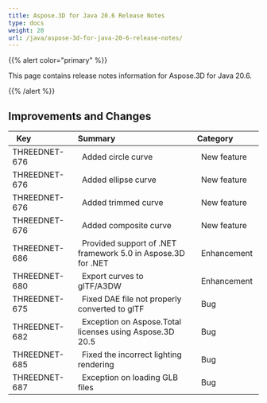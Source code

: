 ```yaml
---
title: Aspose.3D for Java 20.6 Release Notes
type: docs
weight: 20
url: /java/aspose-3d-for-java-20-6-release-notes/
---
```


{{% alert color="primary" %}} 

This page contains release notes information for Aspose.3D for Java 20.6.

{{% /alert %}} 
## **Improvements and Changes**

|` `**Key**|**Summary**|**Category**|
| :- | :- | :- |
|THREEDNET-676 |` `Added circle curve |` `New feature |
|THREEDNET-676 |` `Added ellipse curve |` `New feature |
|THREEDNET-676 |` `Added trimmed curve |` `New feature |
|THREEDNET-676 |` `Added composite curve |` `New feature |
|THREEDNET-686 |` `Provided support of .NET framework 5.0 in Aspose.3D for .NET |` `Enhancement |
|THREEDNET-680 |` `Export curves to glTF/A3DW |` `Enhancement |
|THREEDNET-675 |` `Fixed DAE file not properly converted to glTF |` `Bug |
|THREEDNET-682 |` `Exception on Aspose.Total licenses using Aspose.3D 20.5 |` `Bug |
|THREEDNET-685 |` `Fixed the incorrect lighting rendering |` `Bug |
|THREEDNET-687 |` `Exception on loading GLB files |` `Bug |

